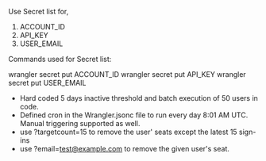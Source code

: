 Use Secret list for,
1. ACCOUNT_ID
2. API_KEY
3. USER_EMAIL

Commands used for Secret list:

wrangler secret put ACCOUNT_ID
wrangler secret put API_KEY
wrangler secret put USER_EMAIL

- Hard coded 5 days inactive threshold and batch execution of 50 users in code.
- Defined cron in the Wrangler.jsonc file to run every day 8:01 AM UTC. Manual triggering supported as well.
- use ?targetcount=15 to remove the user' seats except the latest 15 sign-ins
- use ?email=test@example.com to remove the given user's seat.
